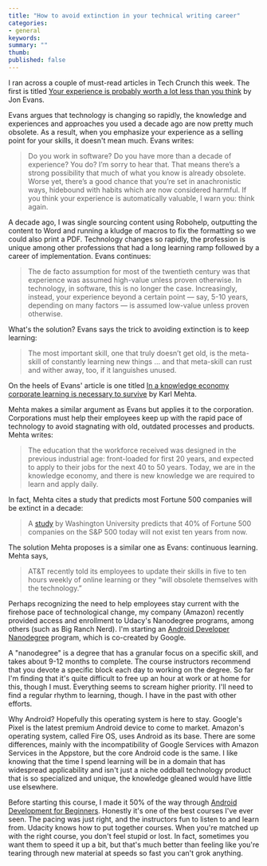 ```yaml
---
title: "How to avoid extinction in your technical writing career"
categories:
- general
keywords: 
summary: ""
thumb: 
published: false
---
```


I ran across a couple of must-read articles in Tech Crunch this week. The first is titled [Your experience is probably worth a lot less than you think](https://techcrunch.com/2016/10/22/your-experience-is-probably-worth-a-lot-less-than-you-think/amp/) by Jon Evans.

Evans argues that technology is changing so rapidly, the knowledge and experiences and approaches you used a decade ago are now pretty much obsolete. As a result, when you emphasize your experience as a selling point for your skills, it doesn't mean much. Evans writes:

> Do you work in software? Do you have more than a decade of experience? You do? I’m sorry to hear that. That means there’s a strong possibility that much of what you know is already obsolete. Worse yet, there’s a good chance that you’re set in anachronistic ways, hidebound with habits which are now considered harmful. If you think your experience is automatically valuable, I warn you: think again.

A decade ago, I was single sourcing content using Robohelp, outputting the content to Word and running a kludge of macros to fix the formatting so we could also print a PDF. Technology changes so rapidly, the profession is unique among other professions that had a long learning ramp followed by a career of implementation. Evans continues:

> The de facto assumption for most of the twentieth century was that experience was assumed high-value unless proven otherwise. In technology, in software, this is no longer the case. Increasingly, instead, your experience beyond a certain point — say, 5-10 years, depending on many factors — is assumed low-value unless proven otherwise.

What's the solution? Evans says the trick to avoiding extinction is to keep learning:

> The most important skill, one that truly doesn’t get old, is the meta-skill of constantly learning new things … and that meta-skill can rust and wither away, too, if it languishes unused. 

On the heels of Evans' article is one titled [In a knowledge economy corporate learning is necessary to survive](https://techcrunch.com/2016/10/30/in-a-knowledge-economy-corporate-learning-is-necessary-to-survive/) by Karl Mehta.

Mehta makes a similar argument as Evans but applies it to the corporation. Corporations must help their employees keep up with the rapid pace of technology to avoid stagnating with old, outdated processes and products. Mehta writes:

> The education that the workforce received was designed in the previous industrial age: front-loaded for first 20 years, and expected to apply to their jobs for the next 40 to 50 years. Today, we are in the knowledge economy, and there is new knowledge we are required to learn and apply daily.

In fact, Mehta cites a study that predicts most Fortune 500 companies will be extinct in a decade:

> A [study](http://www.cnbc.com/2014/06/04/15-years-to-extinction-sp-500-companies.html) by Washington University predicts that 40% of Fortune 500 companies on the S&P 500 today will not exist ten years from now.

The solution Mehta proposes is a similar one as Evans: continuous learning. Mehta says,

>  AT&T recently told its employees to update their skills in five to ten hours weekly of online learning or they “will obsolete themselves with the technology.”

Perhaps recognizing the need to help employees stay current with the firehose pace of technological change, my company (Amazon) recently provided access and enrollment to Udacy's Nanodegree programs, among others (such as Big Ranch Nerd). I'm starting an [Android Developer Nanodegree](https://www.udacity.com/course/android-developer-nanodegree-by-google--nd801?v=ad1) program, which is co-created by Google. 

A "nanodegree" is a degree that has a granular focus on a specific skill, and takes about 9-12 months to complete. The course instructors recommend that you devote a specific block each day to working on the degree. So far I'm finding that it's quite difficult to free up an hour at work or at home for this, though I must. Everything seems to scream higher priority. I'll need to find a regular rhythm to learning, though. I have in the past with other efforts.

Why Android? Hopefully this operating system is here to stay. Google's Pixel is the latest premium Android device to come to market. Amazon's operating system, called Fire OS, uses Android as its base. There are some differences, mainly with the incompatibility of Google Services with Amazon Services in the Appstore, but the core Android code is the same. I like knowing that the time I spend learning will be in a domain that has widespread applicability and isn't just a niche oddball technology product that is so specialized and unique, the knowledge gleaned would have little use elsewhere.

Before starting this course, I made it 50% of the way through [Android Development for Beginners](https://classroom.udacity.com/courses/ud837). Honestly it's one of the best courses I've ever seen. The pacing was just right, and the instructors fun to listen to and learn from. Udacity knows how to put together courses. When you're matched up with the right course, you don't feel stupid or lost. In fact, sometimes you want them to speed it up a bit, but that's much better than feeling like you're tearing through new material at speeds so fast you can't grok anything.
